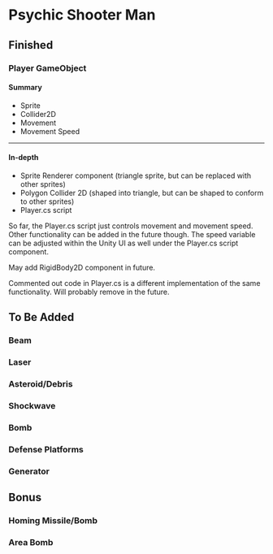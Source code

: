 # Psychic Shooter Man

## Finished

### Player GameObject
#### Summary

- Sprite
- Collider2D
- Movement 
- Movement Speed

------------------------------------------------------------------------
#### In-depth

- Sprite Renderer component (triangle sprite, but can be replaced with
    other sprites)
- Polygon Collider 2D (shaped into triangle, but can be shaped to
    conform to other sprites)
- Player.cs script

So far, the Player.cs script just controls movement and movement speed.
Other functionality can be added in the future though.
The speed variable can be adjusted within the Unity UI as well under the
Player.cs script component.

May add RigidBody2D component in future.

Commented out code in Player.cs is a different implementation of the
same functionality. Will probably remove in the future.

## To Be Added

### Beam
### Laser
### Asteroid/Debris
### Shockwave
### Bomb
### Defense Platforms
### Generator

## Bonus

### Homing Missile/Bomb
### Area Bomb
